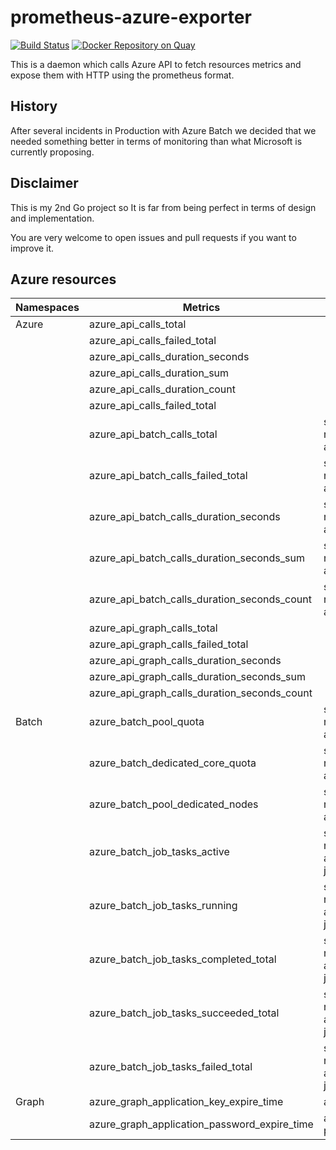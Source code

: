 prometheus-azure-exporter
=========================

[![Build Status](https://travis-ci.com/sylr/prometheus-azure-exporter.svg?branch=master)](https://travis-ci.com/sylr/prometheus-azure-exporter)
[![Docker Repository on Quay](https://quay.io/repository/sylr/prometheus-azure-exporter/status "Docker Repository on Quay")](https://quay.io/repository/sylr/prometheus-azure-exporter)


This is a daemon which calls Azure API to fetch resources metrics and expose them
with HTTP using the prometheus format.

History
-------

After several incidents in Production with Azure Batch we decided that we needed something better
in terms of monitoring than what Microsoft is currently proposing.

Disclaimer
----------

This is my 2nd Go project so It is far from being perfect in terms of design and implementation.

You are very welcome to open issues and pull requests if you want to improve it.

Azure resources
---------------

| Namespaces              | Metrics                                         | Labels
|-------------------------|-------------------------------------------------|--------------------------------------------------------
| Azure                   | azure_api_calls_total                           |
|                         | azure_api_calls_failed_total                    |
|                         | azure_api_calls_duration_seconds                |
|                         | azure_api_calls_duration_sum                    |
|                         | azure_api_calls_duration_count                  |
|                         | azure_api_calls_failed_total                    |
|                         | azure_api_batch_calls_total                     | subscription, resource_group, account
|                         | azure_api_batch_calls_failed_total              | subscription, resource_group, account
|                         | azure_api_batch_calls_duration_seconds          | subscription, resource_group, account
|                         | azure_api_batch_calls_duration_seconds_sum      | subscription, resource_group, account
|                         | azure_api_batch_calls_duration_seconds_count    | subscription, resource_group, account
|                         | azure_api_graph_calls_total                     |
|                         | azure_api_graph_calls_failed_total              |
|                         | azure_api_graph_calls_duration_seconds          |
|                         | azure_api_graph_calls_duration_seconds_sum      |
|                         | azure_api_graph_calls_duration_seconds_count    |
| Batch                   | azure_batch_pool_quota                          | subscription, resource_group, account
|                         | azure_batch_dedicated_core_quota                | subscription, resource_group, account
|                         | azure_batch_pool_dedicated_nodes                | subscription, resource_group, account, pool
|                         | azure_batch_job_tasks_active                    | subscription, resource_group, account, job_id, job_name
|                         | azure_batch_job_tasks_running                   | subscription, resource_group, account, job_id, job_name
|                         | azure_batch_job_tasks_completed_total           | subscription, resource_group, account, job_id, job_name
|                         | azure_batch_job_tasks_succeeded_total           | subscription, resource_group, account, job_id, job_name
|                         | azure_batch_job_tasks_failed_total              | subscription, resource_group, account, job_id, job_name
| Graph                   | azure_graph_application_key_expire_time         | application, key
|                         | azure_graph_application_password_expire_time    | application, password
